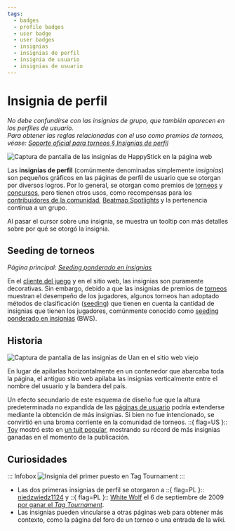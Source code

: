 ```yaml
---
tags:
  - badges
  - profile badges
  - user badge
  - user badges
  - insignias
  - insignias de perfil
  - insignia de usuario
  - insignias de usuario
---
```


# Insignia de perfil

*No debe confundirse con las insignias de grupo, que también aparecen en los perfiles de usuario.*\
*Para obtener las reglas relacionadas con el uso como premios de torneos, véase: [Soporte oficial para torneos § Insignias de perfil](/wiki/Tournaments/Official_support#insignias-de-perfil)*

![Captura de pantalla de las insignias de HappyStick en la página web](img/HappyStick.png "Las insignias de perfil se muestran debajo del avatar y el nombre de usuario en el sitio web.")

Las **insignias de perfil** (comúnmente denominadas simplemente *insignias*) son pequeños gráficos en las páginas de perfil de usuario que se otorgan por diversos logros. Por lo general, se otorgan como premios de [torneos](/wiki/Tournaments) y [concursos](/wiki/Contests), pero tienen otros usos, como recompensas para los [contribuidores de la comunidad](/wiki/People/Community_Contributors), [Beatmap Spotlights](/wiki/Beatmap_Spotlights#rewards) y la pertenencia continua a un grupo.

Al pasar el cursor sobre una insignia, se muestra un tooltip con más detalles sobre por qué se otorgó la insignia.

## Seeding de torneos

*Página principal: [Seeding ponderado en insignias](/wiki/Tournaments/Badge-weighted_seeding)*

En el [cliente del juego](/wiki/Client) y en el sitio web, las insignias son puramente decorativas. Sin embargo, debido a que las insignias de premios de [torneos](/wiki/Tournaments) muestran el desempeño de los jugadores, algunos torneos han adoptado métodos de clasificación ([seeding](https://en.wikipedia.org/wiki/Seed_(sports))) que tienen en cuenta la cantidad de insignias que tienen los jugadores, comúnmente conocido como [seeding ponderado en insignias](/wiki/Tournaments/Badge-weighted_seeding) (BWS).

## Historia

![Captura de pantalla de las insignias de Uan en el sitio web viejo](img/Uan.png "En el sitio web viejo, las insignias de perfil se apilan bajo el nombre de usuario y el título.")

En lugar de apilarlas horizontalmente en un contenedor que abarcaba toda la página, el antiguo sitio web apilaba las insignias verticalmente entre el nombre del usuario y la bandera del país.

Un efecto secundario de este esquema de diseño fue que la altura predeterminada no expandida de las [páginas de usuario](/wiki/osu!supporter#sección-del-perfil-editable) podría extenderse mediante la obtención de más insignias. Si bien no fue intencionado, se convirtió en una broma corriente en la comunidad de torneos. ::{ flag=US }:: [Toy](https://osu.ppy.sh/users/2757689) mostró esto en [un tuit popular](https://twitter.com/droombs/status/1036050610687074304), mostrando su récord de más insignias ganadas en el momento de la publicación.

## Curiosidades

::: Infobox
![](https://assets.ppy.sh/profile-badges/tagwinner.png "Insignia del primer puesto en Tag Tournament")
:::

- Las dos primeras insignias de perfil se otorgaron a ::{ flag=PL }:: [niedzwiedz1124](https://osu.ppy.sh/users/9610) y ::{ flag=PL }:: [White Wolf](https://osu.ppy.sh/users/39828) el 6 de septiembre de 2009 [por ganar el *Tag Tournament*](https://osu.ppy.sh/community/forums/topics/17169).
- Las insignias pueden vincularse a otras páginas web para obtener más contexto, como la página del foro de un torneo o una entrada de la wiki.
